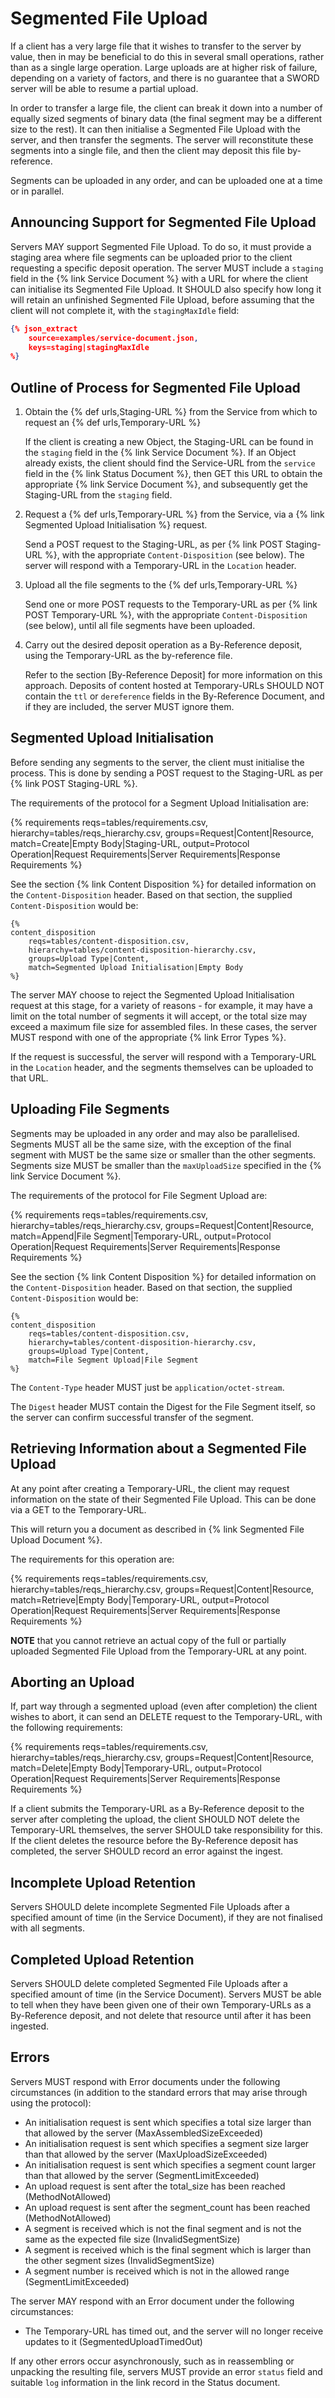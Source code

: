 # Segmented File Upload

If a client has a very large file that it wishes to transfer to the server by value, then in may be beneficial to do this in several small 
operations, rather than as a single large operation.  Large uploads are at higher risk of failure, depending on a variety of factors, and 
there is no guarantee that a SWORD server will be able to resume a partial upload.

In order to transfer a large file, the client can break it down into a number of equally sized segments of binary data (the final segment 
may be a different size to the rest).  It can then initialise a Segmented File Upload with the server, and then transfer the segments.  The 
server will reconstitute these segments into a single file, and then the client may deposit this file by-reference.

Segments can be uploaded in any order, and can be uploaded one at a time or in parallel.


## Announcing Support for Segmented File Upload

Servers MAY support Segmented File Upload.  To do so, it must provide a staging area where file segments can be uploaded prior to the client
requesting a specific deposit operation.  The server MUST include a `staging` field in the {% link Service Document %} with a URL for where
the client can initialise its Segmented File Upload.  It SHOULD also specify how long it will retain an unfinished Segmented File Upload, before 
assuming that the client will not complete it, with the `stagingMaxIdle` field:

```json
{% json_extract
    source=examples/service-document.json,
    keys=staging|stagingMaxIdle
%}
```


## Outline of Process for Segmented File Upload

1. Obtain the {% def urls,Staging-URL %} from the Service from which to request an {% def urls,Temporary-URL %}

    If the client is creating a new Object, the Staging-URL can be found in the `staging` field in the {% link Service Document %}.  If an Object
    already exists, the client should find the Service-URL from the `service` field in the {% link Status Document %}, then GET this URL
    to obtain the appropriate {% link Service Document %}, and subsequently get the Staging-URL from the `staging` field.

2. Request a {% def urls,Temporary-URL %} from the Service, via a {% link Segmented Upload Initialisation %} request.

    Send a POST request to the Staging-URL, as per {% link POST Staging-URL %}, with the appropriate `Content-Disposition` (see below).  The
    server will respond with a Temporary-URL in the `Location` header.

3. Upload all the file segments to the {% def urls,Temporary-URL %}

    Send one or more POST requests to the Temporary-URL as per {% link POST Temporary-URL %}, with the appropriate `Content-Disposition` (see 
    below), until all file segments have been uploaded.

4. Carry out the desired deposit operation as a By-Reference deposit, using the Temporary-URL as the by-reference file.

    Refer to the section [By-Reference Deposit] for more information on this approach.  Deposits of content hosted at Temporary-URLs SHOULD NOT
    contain the `ttl` or `dereference` fields in the By-Reference Document, and if they are included, the server MUST ignore them.


## Segmented Upload Initialisation

Before sending any segments to the server, the client must initialise the process.  This is done by sending a POST request to the
Staging-URL as per {% link POST Staging-URL %}.

The requirements of the protocol for a Segment Upload Initialisation are:

{%
requirements
    reqs=tables/requirements.csv,
    hierarchy=tables/reqs_hierarchy.csv,
    groups=Request|Content|Resource,
    match=Create|Empty Body|Staging-URL,
    output=Protocol Operation|Request Requirements|Server Requirements|Response Requirements
%}

See the section {% link Content Disposition %} for detailed information on the `Content-Disposition` header.  Based on that section, the
supplied `Content-Disposition` would be:

```
{%
content_disposition
    reqs=tables/content-disposition.csv,
    hierarchy=tables/content-disposition-hierarchy.csv,
    groups=Upload Type|Content,
    match=Segmented Upload Initialisation|Empty Body
%}
```

The server MAY choose to reject the Segmented Upload Initialisation request at this stage, for a variety of reasons - for example, it may 
have a limit on the total number of segments it will accept, or the total size may exceed a maximum file size for assembled files.  In 
these cases, the server MUST respond with one of the appropriate {% link Error Types %}.

If the request is successful, the server will respond with a Temporary-URL in the `Location` header, and the segments themselves can be
uploaded to that URL.


## Uploading File Segments

Segments may be uploaded in any order and may also be parallelised.  Segments MUST all be the same size, with the exception of the final 
segment with MUST be the same size or smaller than the other segments.  Segments size MUST be smaller than the `maxUploadSize` specified in 
the {% link Service Document %}.

The requirements of the protocol for File Segment Upload are:

{%
requirements
    reqs=tables/requirements.csv,
    hierarchy=tables/reqs_hierarchy.csv,
    groups=Request|Content|Resource,
    match=Append|File Segment|Temporary-URL,
    output=Protocol Operation|Request Requirements|Server Requirements|Response Requirements
%}

See the section {% link Content Disposition %} for detailed information on the `Content-Disposition` header.  Based on that section, the
supplied `Content-Disposition` would be:

```
{%
content_disposition
    reqs=tables/content-disposition.csv,
    hierarchy=tables/content-disposition-hierarchy.csv,
    groups=Upload Type|Content,
    match=File Segment Upload|File Segment
%}
```

The `Content-Type` header MUST just be `application/octet-stream`.

The `Digest` header MUST contain the Digest for the File Segment itself, so the server can confirm successful transfer of the segment.


## Retrieving Information about a Segmented File Upload

At any point after creating a Temporary-URL, the client may request information on the state of their Segmented File Upload.  This can
be done via a GET to the Temporary-URL.

This will return you a document as described in {% link Segmented File Upload Document %}.

The requirements for this operation are:

{%
requirements
    reqs=tables/requirements.csv,
    hierarchy=tables/reqs_hierarchy.csv,
    groups=Request|Content|Resource,
    match=Retrieve|Empty Body|Temporary-URL,
    output=Protocol Operation|Request Requirements|Server Requirements|Response Requirements
%}


**NOTE** that you cannot retrieve an actual copy of the full or partially uploaded Segmented File Upload from the Temporary-URL at any point.


## Aborting an Upload

If, part way through a segmented upload (even after completion) the client wishes to abort, it can send an DELETE request to the 
Temporary-URL, with the following requirements:

{%
requirements
    reqs=tables/requirements.csv,
    hierarchy=tables/reqs_hierarchy.csv,
    groups=Request|Content|Resource,
    match=Delete|Empty Body|Temporary-URL,
    output=Protocol Operation|Request Requirements|Server Requirements|Response Requirements
%}

If a client submits the Temporary-URL as a By-Reference deposit to the server after completing the upload, the client SHOULD NOT delete
the Temporary-URL themselves, the server SHOULD take responsibility for this.  If the client deletes the resource before the By-Reference
deposit has completed, the server SHOULD record an error against the ingest.

## Incomplete Upload Retention

Servers SHOULD delete incomplete Segmented File Uploads after a specified amount of time (in the Service Document), if they are not 
finalised with all segments.


## Completed Upload Retention

Servers SHOULD delete completed Segmented File Uploads after a specified amount of time (in the Service Document).  Servers MUST be able to
tell when they have been given one of their own Temporary-URLs as a By-Reference deposit, and not delete that resource until after it has
been ingested.


## Errors

Servers MUST respond with Error documents under the following circumstances (in addition to the standard errors that may arise through using
the protocol):

* An initialisation request is sent which specifies a total size larger than that allowed by the server (MaxAssembledSizeExceeded)
* An initialisation request is sent which specifies a segment size larger than that allowed by the server (MaxUploadSizeExceeded)
* An initialisation request is sent which specifies a segment count larger than that allowed by the server (SegmentLimitExceeded)
* An upload request is sent after the total_size has been reached (MethodNotAllowed)
* An upload request is sent after the segment_count has been reached (MethodNotAllowed)
* A segment is received which is not the final segment and is not the same as the expected file size (InvalidSegmentSize)
* A segment is received which is the final segment which is larger than the other segment sizes (InvalidSegmentSize)
* A segment number is received which is not in the allowed range (SegmentLimitExceeded)

The server MAY respond with an Error document under the following circumstances:

* The Temporary-URL has timed out, and the server will no longer receive updates to it (SegmentedUploadTimedOut)

If any other errors occur asynchronously, such as in reassembling or unpacking the resulting file, servers MUST provide an error `status` 
field and suitable `log` information in the link record in the Status document.
